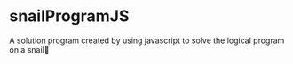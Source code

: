 # snailProgramJS
A solution program created by using javascript to solve the logical program on a snail🐌
